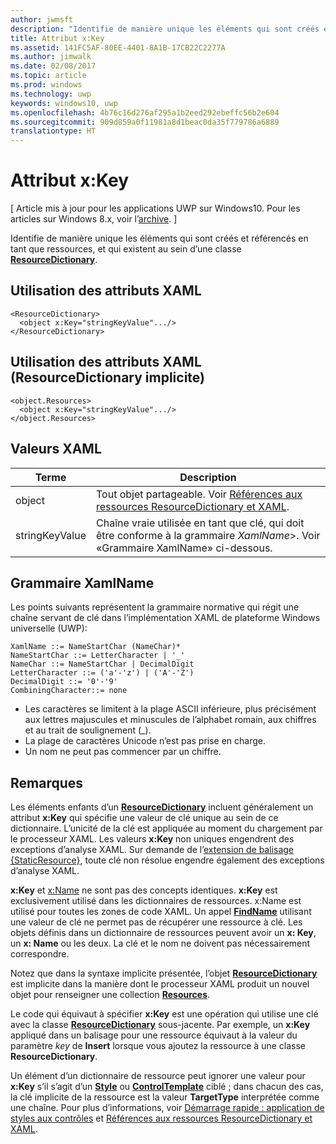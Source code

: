 ```yaml
---
author: jwmsft
description: "Identifie de manière unique les éléments qui sont créés et référencés en tant que ressources, et qui existent au sein d’une classe ResourceDictionary."
title: Attribut x:Key
ms.assetid: 141FC5AF-80EE-4401-8A1B-17CB22C2277A
ms.author: jimwalk
ms.date: 02/08/2017
ms.topic: article
ms.prod: windows
ms.technology: uwp
keywords: windows10, uwp
ms.openlocfilehash: 4b76c16d276af295a1b2eed292ebeffc56b2e604
ms.sourcegitcommit: 909d859a0f11981a8d1beac0da35f779786a6889
translationtype: HT
---
```

# <a name="xkey-attribute"></a>Attribut x:Key

\[ Article mis à jour pour les applications UWP sur Windows10. Pour les articles sur Windows 8.x, voir l’[archive](http://go.microsoft.com/fwlink/p/?linkid=619132). \]

Identifie de manière unique les éléments qui sont créés et référencés en tant que ressources, et qui existent au sein d’une classe [**ResourceDictionary**](https://msdn.microsoft.com/library/windows/apps/br208794).

## <a name="xaml-attribute-usage"></a>Utilisation des attributs XAML

``` syntax
<ResourceDictionary>
  <object x:Key="stringKeyValue".../>
</ResourceDictionary>
```

## <a name="xaml-attribute-usage-implicit-resourcedictionary"></a>Utilisation des attributs XAML (**ResourceDictionary** implicite)

``` syntax
<object.Resources>
  <object x:Key="stringKeyValue".../>
</object.Resources>
```

## <a name="xaml-values"></a>Valeurs XAML

| Terme | Description |
|------|-------------|
| object | Tout objet partageable. Voir [Références aux ressources ResourceDictionary et XAML](https://msdn.microsoft.com/library/windows/apps/mt187273). |
| stringKeyValue | Chaîne vraie utilisée en tant que clé, qui doit être conforme à la grammaire _XamlName_&gt;. Voir «Grammaire XamlName» ci-dessous. | 

##  <a name="xamlname-grammar"></a>Grammaire XamlName

Les points suivants représentent la grammaire normative qui régit une chaîne servant de clé dans l’implémentation XAML de plateforme Windows universelle (UWP):

``` syntax
XamlName ::= NameStartChar (NameChar)*
NameStartChar ::= LetterCharacter | '_'
NameChar ::= NameStartChar | DecimalDigit
LetterCharacter ::= ('a'-'z') | ('A'-'Z')
DecimalDigit ::= '0'-'9'
CombiningCharacter::= none
```

-   Les caractères se limitent à la plage ASCII inférieure, plus précisément aux lettres majuscules et minuscules de l’alphabet romain, aux chiffres et au trait de soulignement (\_).
-   La plage de caractères Unicode n’est pas prise en charge.
-   Un nom ne peut pas commencer par un chiffre.

## <a name="remarks"></a>Remarques

Les éléments enfants d’un [**ResourceDictionary**](https://msdn.microsoft.com/library/windows/apps/br208794) incluent généralement un attribut **x:Key** qui spécifie une valeur de clé unique au sein de ce dictionnaire. L’unicité de la clé est appliquée au moment du chargement par le processeur XAML. Les valeurs **x:Key** non uniques engendrent des exceptions d’analyse XAML. Sur demande de l’[extension de balisage {StaticResource}](staticresource-markup-extension.md), toute clé non résolue engendre également des exceptions d’analyse XAML.

**x:Key** et [x:Name](x-name-attribute.md) ne sont pas des concepts identiques. **x:Key** est exclusivement utilisé dans les dictionnaires de ressources. x:Name est utilisé pour toutes les zones de code XAML. Un appel [**FindName**](https://msdn.microsoft.com/library/windows/apps/br208715) utilisant une valeur de clé ne permet pas de récupérer une ressource à clé. Les objets définis dans un dictionnaire de ressources peuvent avoir un **x: Key**, un **x: Name** ou les deux. La clé et le nom ne doivent pas nécessairement correspondre.

Notez que dans la syntaxe implicite présentée, l’objet [**ResourceDictionary**](https://msdn.microsoft.com/library/windows/apps/br208794) est implicite dans la manière dont le processeur XAML produit un nouvel objet pour renseigner une collection [**Resources**](https://msdn.microsoft.com/library/windows/apps/br208740).

Le code qui équivaut à spécifier **x:Key** est une opération qui utilise une clé avec la classe [**ResourceDictionary**](https://msdn.microsoft.com/library/windows/apps/br208794) sous-jacente. Par exemple, un **x:Key** appliqué dans un balisage pour une ressource équivaut à la valeur du paramètre *key* de **Insert** lorsque vous ajoutez la ressource à une classe **ResourceDictionary**.

Un élément d’un dictionnaire de ressource peut ignorer une valeur pour **x:Key** s’il s’agit d’un [**Style**](https://msdn.microsoft.com/library/windows/apps/br208849) ou [**ControlTemplate**](https://msdn.microsoft.com/library/windows/apps/br209391) ciblé ; dans chacun des cas, la clé implicite de la ressource est la valeur **TargetType** interprétée comme une chaîne. Pour plus d’informations, voir [Démarrage rapide : application de styles aux contrôles](https://msdn.microsoft.com/library/windows/apps/hh465498) et [Références aux ressources ResourceDictionary et XAML](https://msdn.microsoft.com/library/windows/apps/mt187273).

